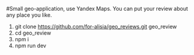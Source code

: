 #Small geo-application, use Yandex Maps. You can put your review about any place you like.

1. git clone https://github.com/for-alisia/geo_reviews.git geo_review
2. cd geo_review
3. npm i
4. npm run dev
